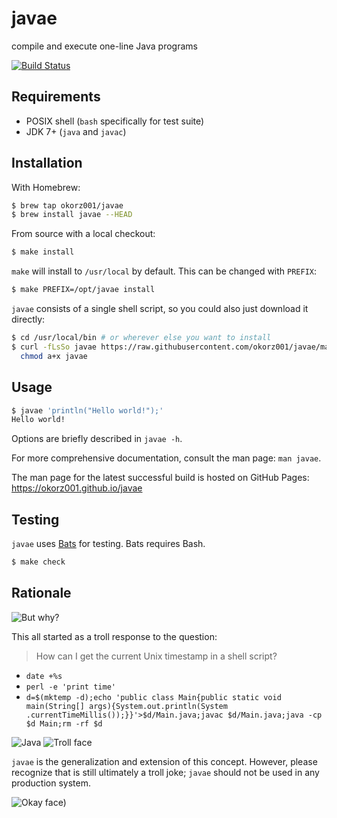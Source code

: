# javae

compile and execute one-line Java programs

[![Build Status](https://travis-ci.com/okorz001/javae.svg?branch=master)](https://travis-ci.com/okorz001/javae)

## Requirements

* POSIX shell (`bash` specifically for test suite)
* JDK 7+ (`java` and `javac`)

## Installation

With Homebrew:

```sh
$ brew tap okorz001/javae
$ brew install javae --HEAD
```

From source with a local checkout:

```sh
$ make install
```

`make` will install to `/usr/local` by default. This can be changed with
`PREFIX`:

```sh
$ make PREFIX=/opt/javae install
```

`javae` consists of a single shell script, so you could also just download it directly:

```sh
$ cd /usr/local/bin # or wherever else you want to install
$ curl -fLsSo javae https://raw.githubusercontent.com/okorz001/javae/master/javae &&
  chmod a+x javae
```

## Usage

```sh
$ javae 'println("Hello world!");'
Hello world!
```

Options are briefly described in `javae -h`.

For more comprehensive documentation, consult the man page: `man javae`.

The man page for the latest successful build is hosted on GitHub Pages:
https://okorz001.github.io/javae

## Testing

`javae` uses [Bats][bats] for testing. Bats requires Bash.

```sh
$ make check
```

## Rationale

![But why?](http://giphygifs.s3.amazonaws.com/media/1M9fmo1WAFVK0/giphy.gif)

This all started as a troll response to the question:

> How can I get the current Unix timestamp in a shell script?

* `date +%s`
* `perl -e 'print time'`
* `d=$(mktemp -d);echo 'public class Main{public static void main(String[] args){System.out.println(System
.currentTimeMillis());}}'>$d/Main.java;javac $d/Main.java;java -cp $d Main;rm -rf $d`

![Java](https://making-the-web.com/sites/default/files/clipart/172320/java-png-transparent-images-172320-8303710.png)
![Troll face](https://i.imgur.com/KpCvMuf.png)

`javae` is the generalization and extension of this concept. However, please
recognize that is still ultimately a troll joke; `javae` should not be used in
any production system.

![Okay face)](https://i.imgur.com/WiBitAJ.jpg)

[bats]: https://github.com/bats-core/bats-core
